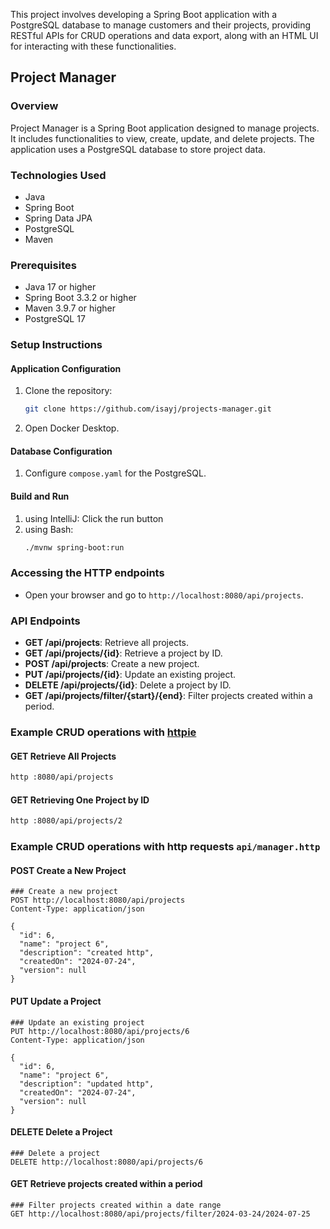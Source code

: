 This project involves developing a Spring Boot application with a PostgreSQL database to manage customers and their projects, providing RESTful APIs for CRUD operations and data export, along with an HTML UI for interacting with these functionalities.
## Project Manager

### Overview
Project Manager is a Spring Boot application designed to manage projects. 
It includes functionalities to view, create, update, and delete projects. 
The application uses a PostgreSQL database to store project data.

### Technologies Used
- Java
- Spring Boot
- Spring Data JPA
- PostgreSQL
- Maven


### Prerequisites
- Java 17 or higher
- Spring Boot 3.3.2 or higher
- Maven 3.9.7 or higher
- PostgreSQL 17

### Setup Instructions


#### Application Configuration
1. Clone the repository:
   ```bash
   git clone https://github.com/isayj/projects-manager.git
   ```
2. Open Docker Desktop.

#### Database Configuration
1. Configure `compose.yaml` for the PostgreSQL.

#### Build and Run
1. using IntelliJ: Click the run button
2. using Bash:
   ```bash
   ./mvnw spring-boot:run
   ```

### Accessing the HTTP endpoints
- Open your browser and go to `http://localhost:8080/api/projects`.

### API Endpoints
- **GET /api/projects**: Retrieve all projects.
- **GET /api/projects/{id}**: Retrieve a project by ID.
- **POST /api/projects**: Create a new project.
- **PUT /api/projects/{id}**: Update an existing project.
- **DELETE /api/projects/{id}**: Delete a project by ID.
- **GET /api/projects/filter/{start}/{end}**: Filter projects created within a period.

### Example CRUD operations with [httpie](https://httpie.io/docs/cli/examples)
#### GET Retrieve All Projects
```bash
http :8080/api/projects
```
#### GET Retrieving One Project by ID
```bash
http :8080/api/projects/2
```

### Example CRUD operations with http requests `api/manager.http`
#### POST Create a New Project
```http request
### Create a new project
POST http://localhost:8080/api/projects
Content-Type: application/json

{
  "id": 6,
  "name": "project 6",
  "description": "created http",
  "createdOn": "2024-07-24",
  "version": null
}
```
#### PUT Update a Project
```http request
### Update an existing project
PUT http://localhost:8080/api/projects/6
Content-Type: application/json

{
  "id": 6,
  "name": "project 6",
  "description": "updated http",
  "createdOn": "2024-07-24",
  "version": null
}
```
#### DELETE Delete a Project
```http request
### Delete a project
DELETE http://localhost:8080/api/projects/6
```
#### GET Retrieve projects created within a period
```http request
### Filter projects created within a date range
GET http://localhost:8080/api/projects/filter/2024-03-24/2024-07-25
```


[//]: # (### Troubleshooting)

[//]: # (- **Content of `index.html` not showing up in the browser**: Ensure `index.html` is located in `src/main/resources/static/` and the `HomeController` is correctly configured to return the view name without the `.html` extension.)

[//]: # ()
[//]: # (### Contributing)

[//]: # (1. Fork the repository.)

[//]: # (2. Create a new branch &#40;`git checkout -b feature-branch`&#41;.)

[//]: # (3. Make your changes and commit them &#40;`git commit -m 'Add some feature'`&#41;.)

[//]: # (4. Push to the branch &#40;`git push origin feature-branch`&#41;.)

[//]: # (5. Create a new Pull Request.)

[//]: # ()
[//]: # (### License)

[//]: # (This project is licensed under the MIT License. See the `LICENSE` file for details.)